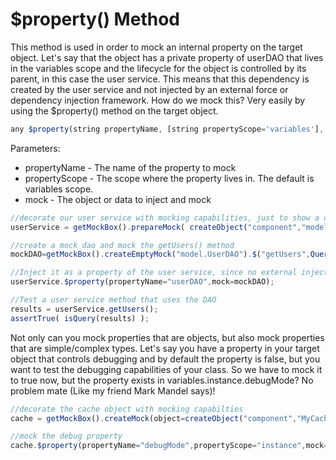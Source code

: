 # $property() Method
This method is used in order to mock an internal property on the target object. Let's say that the object has a private property of userDAO that lives in the variables scope and the lifecycle for the object is controlled by its parent, in this case the user service. This means that this dependency is created by the user service and not injected by an external force or dependency injection framework. How do we mock this? Very easily by using the $property() method on the target object.

```javascript
any $property(string propertyName, [string propertyScope='variables'], any mock)
```

Parameters:

* propertyName - The name of the property to mock
* propertyScope - The scope where the property lives in. The default is variables scope.
* mock - The object or data to inject and mock


```javascript
//decorate our user service with mocking capabilities, just to show a different approach
userService = getMockBox().prepareMock( createObject("component","model.UserService") );

//create a mock dao and mock the getUsers() method
mockDAO=getMockBox().createEmptyMock("model.UserDAO").$("getUsers",QueryNew(""));

//Inject it as a property of the user service, since no external injections are found. variables scope is the default.
userService.$property(propertyName="userDAO",mock=mockDAO);

//Test a user service method that uses the DAO
results = userService.getUsers();
assertTrue( isQuery(results) );
```

Not only can you mock properties that are objects, but also mock properties that are simple/complex types. Let's say you have a property in your target object that controls debugging and by default the property is false, but you want to test the debugging capabilities of your class. So we have to mock it to true now, but the property exists in variables.instance.debugMode? No problem mate (Like my friend Mark Mandel says)!

```javascript
//decorate the cache object with mocking capabilties
cache = getMockBox().createMock(object=createObject("component","MyCache"));

//mock the debug property
cache.$property(propertyName="debugMode",propertyScope="instance",mock=true);
```



